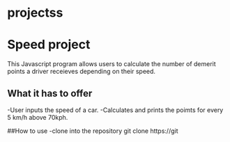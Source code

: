 # projectss
# Speed project

This Javascript program allows users to calculate the number of demerit points a driver receieves depending on their speed.

## What it has to offer

-User inputs the speed of a car.
-Calculates and prints the poimts for every 5 km/h above 70kph.

##How to use 
-clone into the repository
git clone https://git
